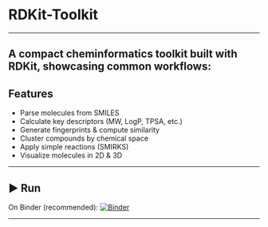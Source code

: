 #  RDKit-Toolkit
---
A compact cheminformatics toolkit built with **RDKit**, showcasing common workflows:
---
##  Features

* Parse molecules from SMILES
* Calculate key descriptors (MW, LogP, TPSA, etc.)
* Generate fingerprints & compute similarity
* Cluster compounds by chemical space
* Apply simple reactions (SMIRKS)
* Visualize molecules in 2D & 3D

---

## ▶️ Run

On Binder (recommended):
[![Binder](https://mybinder.org/badge_logo.svg)](https://mybinder.org/v2/gh/cy18d031/Cheminformatics-Projects-/main?filepath=RDKit-tool%2FRDKit-tool.py)

---
